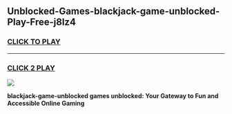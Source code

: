 
## Unblocked-Games-blackjack-game-unblocked-Play-Free-j8lz4
<h3>
<a href="https://premium76.site?title=blackjack-game-unblocked&ref=10A">CLICK TO PLAY</a></h3>
<hr>

<h3>
<a href="https://premium76.site?title=blackjack-game-unblocked&ref=10A">CLICK 2 PLAY</a>
  
</h3>

<a href="https://premium76.site?title=blackjack-game-unblocked&ref=10A"><img src="https://clearcache.store/games.png"></a>


**blackjack-game-unblocked games unblocked: Your Gateway to Fun and Accessible Online Gaming**

